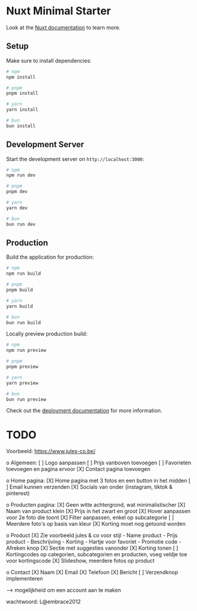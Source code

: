 # Nuxt Minimal Starter

Look at the [Nuxt documentation](https://nuxt.com/docs/getting-started/introduction) to learn more.

## Setup

Make sure to install dependencies:

```bash
# npm
npm install

# pnpm
pnpm install

# yarn
yarn install

# bun
bun install
```

## Development Server

Start the development server on `http://localhost:3000`:

```bash
# npm
npm run dev

# pnpm
pnpm dev

# yarn
yarn dev

# bun
bun run dev
```

## Production

Build the application for production:

```bash
# npm
npm run build

# pnpm
pnpm build

# yarn
yarn build

# bun
bun run build
```

Locally preview production build:

```bash
# npm
npm run preview

# pnpm
pnpm preview

# yarn
yarn preview

# bun
bun run preview
```

Check out the [deployment documentation](https://nuxt.com/docs/getting-started/deployment) for more information.



# TODO

Voorbeeld: https://www.jules-co.be/

o Algemeen:
    [ ] Logo aanpassen
    [ ] Prijs vanboven toevoegen
    [ ] Favorieten toevoegen en pagina ervoor
    [X] Contact pagina toevoegen

o Home pagina:
    [X] Home pagina met 3 fotos en een button in het midden
    [ ] Email kunnen verzenden
    [X] Socials van onder (instagram, tiktok & pinterest)

o Producten pagina: 
    [X] Geen witte achtergrond, wat minimalistischer
    [X] Naam van product klein
    [X] Prijs in het zwart en groot
    [X] Hover aanpassen voor 2e foto die toont
    [X] Filter aanpassen, enkel op subcategorie
    [ ] Meerdere foto's op basis van kleur
    [X] Korting moet nog getoond worden

o Product 
    [X] Zie voorbeeld jules & co voor stijl
        - Name product
        - Prijs product
        - Beschrijving
        - Korting
        - Hartje voor favoriet
        - Promotie code
        - Afreken knop
    [X] Sectie met suggesties vanonder
    [X] Korting tonen
    [ ] Kortingcodes op categorien, subcategorien en producten, voeg veldje toe voor kortingscode
    [X] Slideshow, meerdere fotos op product

o Contact
    [X] Naam
    [X] Email
    [X] Telefoon
    [X] Bericht
    [ ] Verzendknop implementeren


--> mogelijkheid om een account aan te maken

wachtwoord: L@embrace2012